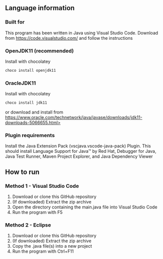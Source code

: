 ## Language information
### Built for
This program has been written in Java using Visual Studio Code.
Download from <https://code.visualstudio.com/> and follow the instructions
### OpenJDK11 (recommended)
Install with chocolatey
```powershell
choco install openjdk11
```
### OracleJDK11
Install with chocolatey
```powershell
choco install jdk11
```
or download and install from
https://www.oracle.com/technetwork/java/javase/downloads/jdk11-downloads-5066655.html>
### Plugin requirements
Install the Java Extension Pack (vscjava.vscode-java-pack) Plugin. This should
install Language Support for Java™ by Red Hat, Debugger for Java, Java Test
Runner, Maven Project Explorer, and Java Dependency Viewer
## How to run
### Method 1 - Visual Studio Code
1. Download or clone this GitHub repository
2. (If downloaded) Extract the zip archive
3. Open the directory containing the main.java file into Visual Studio Code
4. Run the program with F5
### Method 2 - Eclipse
1. Download or clone this GitHub repository
2. (If downloaded) Extract the zip archive
3. Copy the .java file(s) into a new project
4. Run the program with Ctrl+F11
